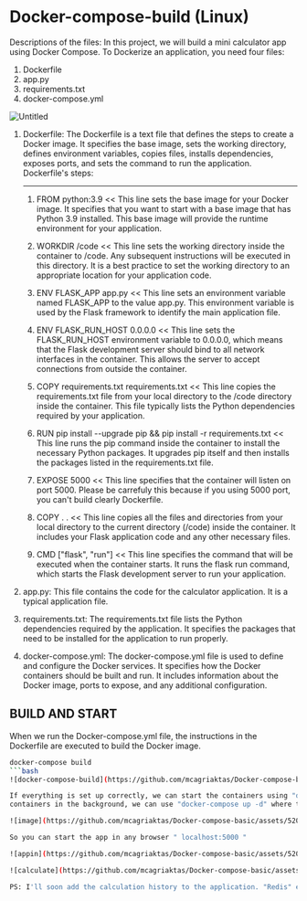# Docker-compose-build (Linux)



Descriptions of the files:
In this project, we will build a mini calculator app using Docker Compose. To Dockerize an application, you need four files:
1. Dockerfile 
2. app.py
3. requirements.txt
4. docker-compose.yml
   
![Untitled](https://github.com/mcagriaktas/Docker-compose-basic/assets/52080028/f1564414-24a4-4cec-8dc8-3b1494b93ebe)

   1. Dockerfile: The Dockerfile is a text file that defines the steps to create a Docker image. It specifies the base image, sets the working directory, defines environment variables, copies files, installs dependencies, 
      exposes ports, and sets the command to run the application.
      Dockerfile's steps:
      
      ---------------------------------------------------
         1. FROM python:3.9 << This line sets the base image for your Docker image. It specifies that you want to start with a base image that has Python 3.9 installed. This base image will provide the runtime environment                                for your application.

         2. WORKDIR /code   << This line sets the working directory inside the container to /code. Any subsequent instructions will be executed in this directory. It is a best practice to set the working directory to an                                  appropriate location for your application code.
         
         3. ENV FLASK_APP app.py << This line sets an environment variable named FLASK_APP to the value app.py. This environment variable is used by the Flask framework to identify the main application file.
         
         4. ENV FLASK_RUN_HOST 0.0.0.0 << This line sets the FLASK_RUN_HOST environment variable to 0.0.0.0, which means that the Flask development server should bind to all network interfaces in the container. This allows                                          the server to accept connections from outside the container.
         
         5. COPY requirements.txt requirements.txt << This line copies the requirements.txt file from your local directory to the /code directory inside the container. This file typically lists the Python dependencies                                                           required by your application.
         
         6. RUN pip install --upgrade pip && pip install -r requirements.txt << This line runs the pip command inside the container to install the necessary Python packages. It upgrades pip itself and then installs the                                                                                    packages listed in the requirements.txt file.
         
         7. EXPOSE 5000 << This line specifies that the container will listen on port 5000. Please be carrefuly this because if you using 5000 port, you can't build clearly Dockerfile.
         
         8. COPY . . << This line copies all the files and directories from your local directory to the current directory (/code) inside the container. It includes your Flask application code and any other necessary files.
      
         9. CMD ["flask", "run"] << This line specifies the command that will be executed when the container starts. It runs the flask run command, which starts the Flask development server to run your application.
   
   2. app.py: This file contains the code for the calculator application. It is a typical application file.
       
   3. requirements.txt: The requirements.txt file lists the Python dependencies required by the application. It specifies the packages that need to be installed for the application to run properly.
   4. docker-compose.yml: The docker-compose.yml file is used to define and configure the Docker services. It specifies how the Docker containers should be built and run. It includes information about the Docker image, 
      ports to expose, and any additional configuration.


BUILD AND START
---------------------------------------------------
When we run the Docker-compose.yml file, the instructions in the Dockerfile are executed to build the Docker image.

```bash
docker-compose build
```bash
![docker-compose-build](https://github.com/mcagriaktas/Docker-compose-basic/assets/52080028/a9994e6e-82bd-48dd-9bc8-c269799b47f8)

If everything is set up correctly, we can start the containers using "docker-compose up". To run the 
containers in the background, we can use "docker-compose up -d" where the "-d" flag means to run in detached mode.

![image](https://github.com/mcagriaktas/Docker-compose-basic/assets/52080028/ac7267ec-2d8c-4370-b026-6e73b837f72c)

So you can start the app in any browser " localhost:5000 "

![appin](https://github.com/mcagriaktas/Docker-compose-basic/assets/52080028/a7f2d6cd-6d9b-4f6e-bb4b-e24d1bdecdd6)

![calculate](https://github.com/mcagriaktas/Docker-compose-basic/assets/52080028/731d2291-b513-4e71-b7fa-0b319cb1dcd5)

PS: I'll soon add the calculation history to the application. "Redis" exists in the application because of that!

      

      



